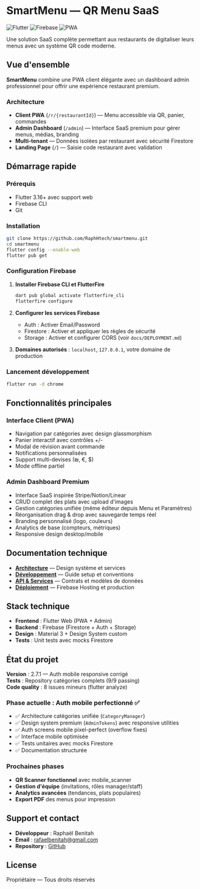 # SmartMenu — QR Menu SaaS

![Flutter](https://img.shields.io/badge/Flutter-3.16%2B-blue)
![Firebase](https://img.shields.io/badge/Firebase-Ready-orange)
![PWA](https://img.shields.io/badge/PWA-Ready-success)

Une solution SaaS complète permettant aux restaurants de digitaliser leurs menus avec un système QR code moderne.

## Vue d'ensemble

**SmartMenu** combine une PWA client élégante avec un dashboard admin professionnel pour offrir une expérience restaurant premium.

### Architecture

- **Client PWA** (`/r/{restaurantId}`) — Menu accessible via QR, panier, commandes
- **Admin Dashboard** (`/admin`) — Interface SaaS premium pour gérer menus, médias, branding
- **Multi-tenant** — Données isolées par restaurant avec sécurité Firestore
- **Landing Page** (`/`) — Saisie code restaurant avec validation

## Démarrage rapide

### Prérequis

- Flutter 3.16+ avec support web
- Firebase CLI
- Git

### Installation

```bash
git clone https://github.com/RaphHtech/smartmenu.git
cd smartmenu
flutter config --enable-web
flutter pub get
```

### Configuration Firebase

1. **Installer Firebase CLI et FlutterFire**

   ```bash
   dart pub global activate flutterfire_cli
   flutterfire configure
   ```

2. **Configurer les services Firebase**

   - Auth : Activer Email/Password
   - Firestore : Activer et appliquer les règles de sécurité
   - Storage : Activer et configurer CORS (voir `docs/DEPLOYMENT.md`)

3. **Domaines autorisés** : `localhost`, `127.0.0.1`, votre domaine de production

### Lancement développement

```bash
flutter run -d chrome
```

## Fonctionnalités principales

### Interface Client (PWA)

- Navigation par catégories avec design glassmorphism
- Panier interactif avec contrôles +/-
- Modal de révision avant commande
- Notifications personnalisées
- Support multi-devises (₪, €, $)
- Mode offline partiel

### Admin Dashboard Premium

- Interface SaaS inspirée Stripe/Notion/Linear
- CRUD complet des plats avec upload d'images
- Gestion catégories unifiée (même éditeur depuis Menu et Paramètres)
- Réorganisation drag & drop avec sauvegarde temps réel
- Branding personnalisé (logo, couleurs)
- Analytics de base (compteurs, métriques)
- Responsive design desktop/mobile

## Documentation technique

- **[Architecture](docs/ARCHITECTURE.md)** — Design système et services
- **[Développement](docs/DEVELOPMENT.md)** — Guide setup et conventions
- **[API & Services](docs/API.md)** — Contrats et modèles de données
- **[Déploiement](docs/DEPLOYMENT.md)** — Firebase Hosting et production

## Stack technique

- **Frontend** : Flutter Web (PWA + Admin)
- **Backend** : Firebase (Firestore + Auth + Storage)
- **Design** : Material 3 + Design System custom
- **Tests** : Unit tests avec mocks Firestore

## État du projet

**Version** : 2.7.1 — Auth mobile responsive corrigé  
**Tests** : Repository catégories complets (9/9 passing)  
**Code quality** : 8 issues mineurs (flutter analyze)

### Phase actuelle : Auth mobile perfectionné ✅

- ✅ Architecture catégories unifiée (`CategoryManager`)
- ✅ Design system premium (`AdminTokens`) avec responsive utilities
- ✅ Auth screens mobile pixel-perfect (overflow fixes)
- ✅ Interface mobile optimisée
- ✅ Tests unitaires avec mocks Firestore
- ✅ Documentation structurée

### Prochaines phases

- **QR Scanner fonctionnel** avec mobile_scanner
- **Gestion d'équipe** (invitations, rôles manager/staff)
- **Analytics avancées** (tendances, plats populaires)
- **Export PDF** des menus pour impression

## Support et contact

- **Développeur** : Raphaël Benitah
- **Email** : rafaelbenitah@gmail.com
- **Repository** : [GitHub](https://github.com/RaphHtech/smartmenu)

## License

Propriétaire — Tous droits réservés
